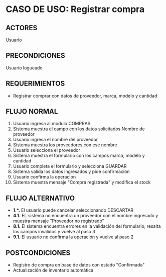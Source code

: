 # CASO DE USO: Registrar compra

## ACTORES 
Usuario

## PRECONDICIONES  
Usuario logueado 

## REQUERIMIENTOS  
- Registrar comprar con datos de proveedor, marca, modelo y cantidad

## FLUJO NORMAL  
1. Usuario ingresa al modulo COMPRAS
2. Sistema muestra el campo con los datos solicitados Nombre de proveedor
3. Usuario ingresa el nombre del proveedor
4. Sistema muestra los proveedores con ese nombre
5. Usuario selecciona el proveedor
6. Sistema muestra el formulario con los campos marca, modelo y cantidad
7. Usuario completa el formulario y selecciona GUARDAR
8. Sistema valida los datos ingresados y pide confirmación
9. Usuario confirma la operación 
10. Sistema muestra mensaje "Compra registrada" y modifica el stock 

## FLUJO ALTERNATIVO  
- **1.*.** El usuario puede cancelar seleccionando DESCARTAR
- **4.1.** EL sistema no encuentra un proveedor con el nombre ingresado y muestra mensaje "Proveedor no registrado"
- **8.1.** El sistema encuentra errores en la validación del formulario, resalta los campos invalidos y vuelve al paso 3
- **9.1.** El usuario no confirma la operación y vuelve al paso 2

## POSTCONDICIONES
- Registro de compra en base de datos con estado "Confirmada"  
- Actualización de inventario automática  